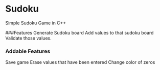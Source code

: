 # Sudoku
Simple Sudoku Game in C++

###Features
Generate Sudoku board
Add values to that sudoku board
Validate those values.

### Addable Features
Save game
Erase values that have been entered
Change color of zeros

